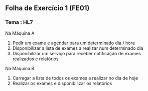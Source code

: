 ## Folha de Exercício 1 (FE01)
### Tema : HL7

Na Máquina A
1. Pedir um exame e agendar para um determinado dia / hora
2. Disponibilizar a lista de exames a realizar num determinado dia
3. Disponibilizar um serviço para receber notificação de exames realizados e relatórios

Na Máquina B
1. Carregar a lista de todos os exames a realizar no dia de hoje
2. Realizar os exames e disponibilizar os relatórios
